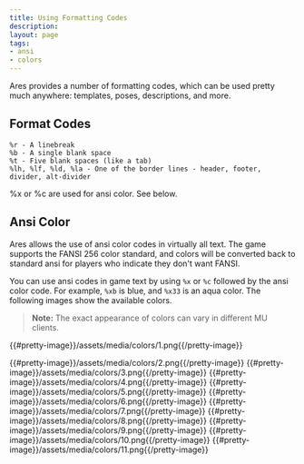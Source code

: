 ```yaml
---
title: Using Formatting Codes
description:
layout: page
tags: 
- ansi
- colors
---
```


Ares provides a number of formatting codes, which can be used pretty much anywhere: templates, poses, descriptions, and more.  

## Format Codes

    %r - A linebreak
    %b - A single blank space
    %t - Five blank spaces (like a tab)
    %lh, %lf, %ld, %la - One of the border lines - header, footer, divider, alt-divider

%x or %c are used for ansi color.  See below.

## Ansi Color

Ares allows the use of ansi color codes in virtually all text.  The game supports the FANSI 256 color standard, and colors will be converted back to standard ansi for players who indicate they don't want FANSI.  

You can use ansi codes in game text by using `%x` or `%c` followed by the ansi color code.  For example, `%xb` is blue, and `%x33` is an aqua color.  The following images show the available colors.   

> **Note:** The exact appearance of colors can vary in different MU clients.

{{#pretty-image}}/assets/media/colors/1.png{{/pretty-image}}

{{#pretty-image}}/assets/media/colors/2.png{{/pretty-image}}
{{#pretty-image}}/assets/media/colors/3.png{{/pretty-image}}
{{#pretty-image}}/assets/media/colors/4.png{{/pretty-image}}
{{#pretty-image}}/assets/media/colors/5.png{{/pretty-image}}
{{#pretty-image}}/assets/media/colors/6.png{{/pretty-image}}
{{#pretty-image}}/assets/media/colors/7.png{{/pretty-image}}
{{#pretty-image}}/assets/media/colors/8.png{{/pretty-image}}
{{#pretty-image}}/assets/media/colors/9.png{{/pretty-image}}
{{#pretty-image}}/assets/media/colors/10.png{{/pretty-image}}
{{#pretty-image}}/assets/media/colors/11.png{{/pretty-image}}